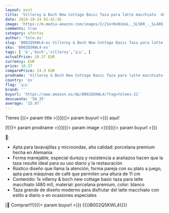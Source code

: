 ```yaml
---
layout: post
title: 'Villeroy & Boch New Cottage Basic Taza para latte macchiato  480 ml  Altura: 11 cm  Porcelana Premium  Blanco'
date: 2024-10-24 02:41:56
image: 'https://m.media-amazon.com/images/I/21o+KxNimoL._SL500_._SL400_.jpg'
comments: true
category: ofertas
author: 'tole.es'
slug: 'B002Q5KWL4-es Villeroy & Boch New Cottage Basic Taza para latte...'
sku: 'B002Q5KWL4-es'
tags: [ '&','boch','villeroy','🇪🇸', ]
actualPrice: 10.37 EUR
currency: EUR
price: 10.37
comparePrice: 24.9 EUR
prodname: 'Villeroy & Boch New Cottage Basic Taza para latte macchiato  480 ml  Altura: 11 cm  Porcelana Premium  Blanco'
country: 'es'
flag: '🇪🇸'
brand: ''
buyurl: 'https://www.amazon.es/dp/B002Q5KWL4/?tag=tolees-21'
descuento: '58.35'
average: '15.97'
---
```


Tienes [{{< param title >}}]({{< param buyurl >}}) aqui!

[![{{< param prodname >}}]({{< param image >}})]({{< param buyurl >}})

🔎:

- Apta para lavavajillas y microondas, alta calidad: porcelana premium hecha en Alemania
- Forma manejable, especial dureza y resistencia a arañazos hacen que la taza resulte ideal para su uso diario y la restauración
- Rústico diseño que llama la atención, forma pareja con su plato a juego, apta para máquinas de café que permiten una altura de 11 cm
- Contenido: 1x villeroy & boch new cottage basic taza para latte macchiato (480 ml), material: porcelana premium, color: blanco
- Taza grande de diseño moderno para disfrutar del latte macchiato con estilo a diario o en ocasiones especiales

[🛒 Comprar!!!]({{< param buyurl >}})
{{<world>}}B002Q5KWL4{{</world>}}
